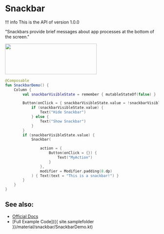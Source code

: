 # Snackbar

!!! info
    This is the API of version 1.0.0

"Snackbars provide brief messages about app processes at the bottom of the screen."
    
<p align="left">
  <img src ="{{ site.images }}/material/snackbar/snackbarDemo.png" height=100 width=300 />
</p>


```kotlin
@Composable
fun SnackbarDemo() {
    Column {
        val snackbarVisibleState = remember { mutableStateOf(false) }

        Button(onClick = { snackbarVisibleState.value = !snackbarVisibleState.value }) {
            if (snackbarVisibleState.value) {
                Text("Hide Snackbar")
            } else {
                Text("Show Snackbar")
            }
        }
        if (snackbarVisibleState.value) {
            Snackbar(

                action = {
                    Button(onClick = {}) {
                        Text("MyAction")
                    }
                },
                modifier = Modifier.padding(8.dp)
            ) { Text(text = "This is a snackbar!") }
        }
    }
}
```


## See also:
* [Official Docs](https://developer.android.com/reference/kotlin/androidx/compose/material/package-summary#snackbar)
* [Full Example Code]({{ site.samplefolder }}/material/snackbar/SnackbarDemo.kt)
